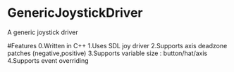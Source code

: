 # GenericJoystickDriver
A generic joystick driver

#Features
0.Written in C++
1.Uses SDL joy driver
2.Supports axis deadzone patches (negative,positive)
3.Supports variable size : button/hat/axis
4.Supports event overriding 
